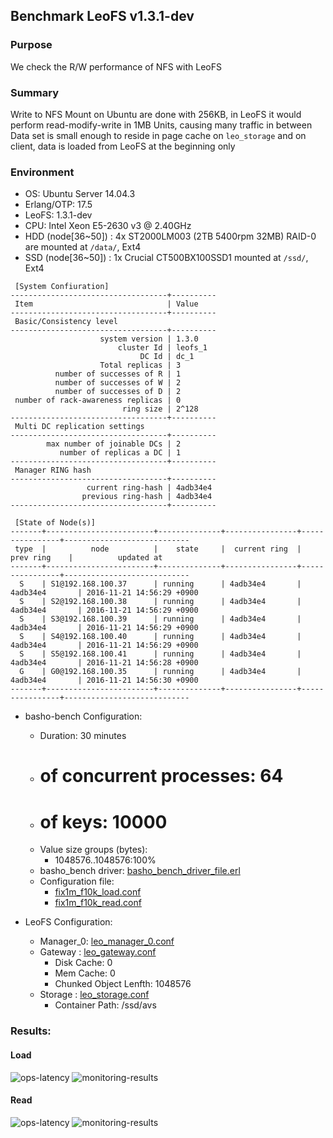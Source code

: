 ## Benchmark LeoFS v1.3.1-dev

### Purpose
We check the R/W performance of NFS with LeoFS

### Summary
Write to NFS Mount on Ubuntu are done with 256KB, in LeoFS it would perform
read-modify-write in 1MB Units, causing many traffic in between
Data set is small enough to reside in page cache on `leo_storage` and on client,
data is loaded from LeoFS at the beginning only


### Environment

* OS: Ubuntu Server 14.04.3
* Erlang/OTP: 17.5
* LeoFS: 1.3.1-dev
* CPU: Intel Xeon E5-2630 v3 @ 2.40GHz
* HDD (node[36~50]) : 4x ST2000LM003 (2TB 5400rpm 32MB) RAID-0 are mounted at `/data/`, Ext4
* SSD (node[36~50]) : 1x Crucial CT500BX100SSD1 mounted at `/ssd/`, Ext4

```
 [System Confiuration]
-----------------------------------+----------
 Item                              | Value
-----------------------------------+----------
 Basic/Consistency level
-----------------------------------+----------
                    system version | 1.3.0
                        cluster Id | leofs_1
                             DC Id | dc_1
                    Total replicas | 3
          number of successes of R | 1
          number of successes of W | 2
          number of successes of D | 2
 number of rack-awareness replicas | 0
                         ring size | 2^128
-----------------------------------+----------
 Multi DC replication settings
-----------------------------------+----------
        max number of joinable DCs | 2
           number of replicas a DC | 1
-----------------------------------+----------
 Manager RING hash
-----------------------------------+----------
                 current ring-hash | 4adb34e4
                previous ring-hash | 4adb34e4
-----------------------------------+----------

 [State of Node(s)]
-------+------------------------+--------------+----------------+----------------+----------------------------
 type  |          node          |    state     |  current ring  |   prev ring    |          updated at
-------+------------------------+--------------+----------------+----------------+----------------------------
  S    | S1@192.168.100.37      | running      | 4adb34e4       | 4adb34e4       | 2016-11-21 14:56:29 +0900
  S    | S2@192.168.100.38      | running      | 4adb34e4       | 4adb34e4       | 2016-11-21 14:56:29 +0900
  S    | S3@192.168.100.39      | running      | 4adb34e4       | 4adb34e4       | 2016-11-21 14:56:29 +0900
  S    | S4@192.168.100.40      | running      | 4adb34e4       | 4adb34e4       | 2016-11-21 14:56:29 +0900
  S    | S5@192.168.100.41      | running      | 4adb34e4       | 4adb34e4       | 2016-11-21 14:56:28 +0900
  G    | G0@192.168.100.35      | running      | 4adb34e4       | 4adb34e4       | 2016-11-21 14:56:30 +0900
-------+------------------------+--------------+----------------+----------------+----------------------------

```

* basho-bench Configuration:
    * Duration: 30 minutes
    * # of concurrent processes: 64
    * # of keys: 10000
    * Value size groups (bytes):
        * 1048576..1048576:100%
    * basho_bench driver: [basho_bench_driver_file.erl](https://github.com/leo-project/basho_bench/blob/master/src/basho_bench_driver_file.erl)
    * Configuration file: 
        * [fix1m_f10k_load.conf](load/fix1m_f10k_load.conf)
        * [fix1m_f10k_read.conf](read/fix1m_f10k_read.conf)

* LeoFS Configuration:
    * Manager_0: [leo_manager_0.conf](conf/G0/leo_manager.conf)
    * Gateway  : [leo_gateway.conf](conf/G0/leo_gateway.conf)
        * Disk Cache: 0
        * Mem Cache:  0
        * Chunked Object Lenfth: 1048576
    * Storage  : [leo_storage.conf](conf/S0/leo_storage.conf)
        * Container Path: /ssd/avs

### Results:
#### Load
![ops-latency](load/summary.png)
![monitoring-results](grafana_load.png)

#### Read
![ops-latency](read/summary.png)
![monitoring-results](grafana_read.png)
